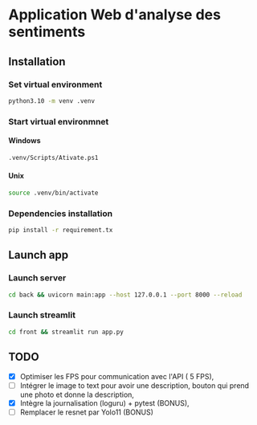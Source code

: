 # Application Web d'analyse des sentiments
## Installation
### Set virtual environment 
```bash
python3.10 -m venv .venv
```

### Start virtual environmnet 
#### Windows 
```bash
.venv/Scripts/Ativate.ps1
```

#### Unix 
```bash
source .venv/bin/activate
```
### Dependencies installation 
```bash
pip install -r requirement.tx
```
## Launch app
### Launch server
```bash
cd back && uvicorn main:app --host 127.0.0.1 --port 8000 --reload
```
### Launch streamlit
```bash
cd front && streamlit run app.py
```
## TODO
- [x] Optimiser les FPS pour communication avec l'API ( 5 FPS),
- [ ] Intégrer le image to text pour avoir une description, bouton qui prend une photo et donne la description,
- [x] Intègre la journalisation (loguru) + pytest  (BONUS),
- [ ] Remplacer le resnet par Yolo11 (BONUS)